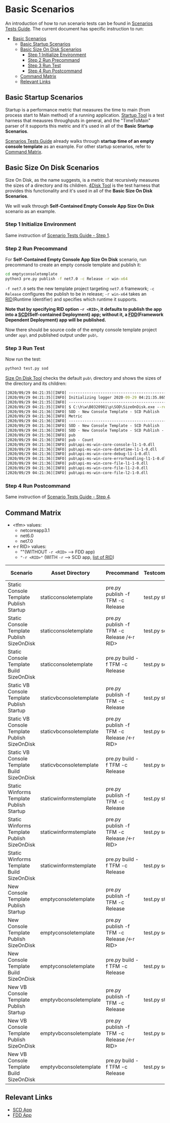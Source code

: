 # Basic Scenarios

An introduction of how to run scenario tests can be found in [Scenarios Tests Guide](./scenarios-workflow.md). The current document has specific instruction to run:

- [Basic Scenarios](#basic-scenarios)
  - [Basic Startup Scenarios](#basic-startup-scenarios)
  - [Basic Size On Disk Scenarios](#basic-size-on-disk-scenarios)
    - [Step 1 Initialize Environment](#step-1-initialize-environment)
    - [Step 2 Run Precommand](#step-2-run-precommand)
    - [Step 3 Run Test](#step-3-run-test)
    - [Step 4 Run Postcommand](#step-4-run-postcommand)
  - [Command Matrix](#command-matrix)
  - [Relevant Links](#relevant-links)

## Basic Startup Scenarios

Startup is a performance metric that measures the time to main (from process start to Main method) of a running application. [Startup Tool](https://github.com/dotnet/performance/tree/main/src/tools/ScenarioMeasurement/Startup) is a test harness that meausres throughputs in general, and the "TimeToMain" parser of it supports this metric and it's used in all of the **Basic Startup Scenarios**.

[Scenarios Tests Guide](./scenarios-workflow.md) already walks through **startup time of an empty console template** as an example. For other startup scenarios, refer to [Command Matrix](#command-matrix).

## Basic Size On Disk Scenarios

Size On Disk, as the name suggests, is a metric that recursively measures the sizes of a directory and its children. [4Disk Tool](https://github.com/dotnet/performance/tree/main/src/tools/ScenarioMeasurement/4Disk) is the test harness that provides this functionality and it's used in all of the **Basic Size On Disk Scenarios**.

We will walk through **Self-Contained Empty Console App Size On Disk** scenario as an example.

### Step 1 Initialize Environment

Same instruction of [Scenario Tests Guide - Step 1](./scenarios-workflow.md#step-1-initialize-environment).

### Step 2 Run Precommand

For **Self-Contained Empty Console App Size On Disk** scenario, run precommand to create an empty console template and publish it:

```cmd
cd emptyconsoletemplate
python3 pre.py publish -f net7.0 -c Release -r win-x64
```

`-f net7.0` sets the new template project targeting `net7.0` framework; `-c Release` configures the publish to be in release; `-r win-x64` takes an [RID](https://docs.microsoft.com/en-us/dotnet/core/rid-catalog)(Runtime Identifier) and specifies which runtime it supports.

**Note that by specifying RID option `-r <RID>`, it defaults to publish the app into a [SCD](https://docs.microsoft.com/en-us/dotnet/core/deploying/#publish-self-contained)(Self-contained Deployment) app; without it, a [FDD](https://docs.microsoft.com/en-us/dotnet/core/deploying/#publish-framework-dependent)(Framework Dependent Deployment) app will be published.**

Now there should be source code of the empty console template project under `app\` and published output under `pub\`.

### Step 3 Run Test

Now run the test:

```cmd
python3 test.py sod
```

[Size On Disk Tool](https://github.com/dotnet/performance/tree/main/src/tools/ScenarioMeasurement/4Disk) checks the default `pub\` directory and shows the sizes of the directory and its children:

```cmd
[2020/09/29 04:21:35][INFO] ----------------------------------------------
[2020/09/29 04:21:35][INFO] Initializing logger 2020-09-29 04:21:35.865708
[2020/09/29 04:21:35][INFO] ----------------------------------------------
[2020/09/29 04:21:35][INFO] $ C:\h\w\B0320981\p\SOD\SizeOnDisk.exe --report-json-path traces\perf-lab-report.json --scenario-name "SOD - New Console Template - SCD Publish" --dirs pub
[2020/09/29 04:21:36][INFO] SOD - New Console Template - SCD Publish
[2020/09/29 04:21:36][INFO] Metric                                                    |Average            |Min                |Max
[2020/09/29 04:21:36][INFO] ----------------------------------------------------------|-------------------|-------------------|-------------------
[2020/09/29 04:21:36][INFO] SOD - New Console Template - SCD Publish                  |69010285.000 bytes |69010285.000 bytes |69010285.000 bytes
[2020/09/29 04:21:36][INFO] SOD - New Console Template - SCD Publish - Count          |225.000 count      |225.000 count      |225.000 count
[2020/09/29 04:21:36][INFO] pub                                                       |69010285.000 bytes |69010285.000 bytes |69010285.000 bytes
[2020/09/29 04:21:36][INFO] pub - Count                                               |225.000 count      |225.000 count      |225.000 count
[2020/09/29 04:21:36][INFO] pub\api-ms-win-core-console-l1-1-0.dll                    |19208.000 bytes    |19208.000 bytes    |19208.000 bytes
[2020/09/29 04:21:36][INFO] pub\api-ms-win-core-datetime-l1-1-0.dll                   |18696.000 bytes    |18696.000 bytes    |18696.000 bytes
[2020/09/29 04:21:36][INFO] pub\api-ms-win-core-debug-l1-1-0.dll                      |18696.000 bytes    |18696.000 bytes    |18696.000 bytes
[2020/09/29 04:21:36][INFO] pub\api-ms-win-core-errorhandling-l1-1-0.dll              |18696.000 bytes    |18696.000 bytes    |18696.000 bytes
[2020/09/29 04:21:36][INFO] pub\api-ms-win-core-file-l1-1-0.dll                       |22280.000 bytes    |22280.000 bytes    |22280.000 bytes
[2020/09/29 04:21:36][INFO] pub\api-ms-win-core-file-l1-2-0.dll                       |18696.000 bytes    |18696.000 bytes    |18696.000 bytes
[2020/09/29 04:21:36][INFO] pub\api-ms-win-core-file-l2-1-0.dll                       |18696.000 bytes    |18696.000 bytes    |18696.000 bytes34
```

### Step 4 Run Postcommand

Same instruction of [Scenario Tests Guide - Step 4](./scenarios-workflow.md#step-4-run-postcommand).

## Command Matrix

- \<tfm> values:
  - netcoreapp3.1
  - net6.0
  - net7.0
- \<-r RID> values:
  - ""(WITHOUT `-r <RID>` --> FDD app)
  - `"-r <RID>"` (WITH `-r` --> SCD app, [list of RID](https://docs.microsoft.com/en-us/dotnet/core/rid-catalog))

| Scenario                                      | Asset Directory         | Precommand                                    |  Testcommand    | Postcommand | Supported Framework                              | Supported Platform |
|-----------------------------------------------|-------------------------|-----------------------------------------------|-----------------|-------------|--------------------------------------------------|--------------------|
| Static Console Template Publish Startup       | staticconsoletemplate   | pre.py publish -f TFM -c Release           | test.py startup | post.py     | netcoreapp3.1;net6.0;net7.0 | Windows            |
| Static Console Template Publish SizeOnDisk    | staticconsoletemplate   | pre.py publish -f TFM -c Release /<-r RID> | test.py sod     | post.py     | netcoreapp3.1;net6.0;net7.0 | Windows;Linux      |
| Static Console Template Build SizeOnDisk      | staticconsoletemplate   | pre.py build -f TFM -c Release             | test.py sod     | post.py     | netcoreapp3.1;net6.0;net7.0 | Windows;Linux      |
| Static VB Console Template Publish Startup    | staticvbconsoletemplate | pre.py publish -f TFM -c Release           | test.py startup | post.py     | netcoreapp3.1;net6.0;net7.0 | Windows            |
| Static VB Console Template Publish SizeOnDisk | staticvbconsoletemplate | pre.py publish -f TFM -c Release /<-r RID> | test.py sod     | post.py     | netcoreapp3.1;net6.0;net7.0 | Windows;Linux      |
| Static VB Console Template Build SizeOnDisk   | staticvbconsoletemplate | pre.py build -f TFM -c Release             | test.py sod     | post.py     | netcoreapp3.1;net6.0;net7.0 | Windows;Linux      |
| Static Winforms Template Publish Startup      | staticwinformstemplate  | pre.py publish -f TFM -c Release           | test.py startup | post.py     | netcoreapp3.1        | Windows            |
| Static Winforms Template Publish SizeOnDisk   | staticwinformstemplate  | pre.py publish -f TFM -c Release /<-r RID> | test.py sod     | post.py     | netcoreapp3.1        | Windows;Linux      |
| Static Winforms Template Build SizeOnDisk     | staticwinformstemplate  | pre.py build -f TFM -c Release             | test.py sod     | post.py     | netcoreapp3.1        | Windows;Linux      |
| New Console Template Publish Startup          | emptyconsoletemplate    | pre.py publish -f TFM -c Release           | test.py startup | post.py     | netcoreapp3.1;net6.0;net7.0 | Windows            |
| New Console Template Publish SizeOnDisk       | emptyconsoletemplate    | pre.py publish -f TFM -c Release /<-r RID> | test.py sod     | post.py     | netcoreapp3.1;net6.0;net7.0 | Windows;Linux      |
| New Console Template Build SizeOnDisk         | emptyconsoletemplate    | pre.py build -f TFM -c Release             | test.py sod     | post.py     | netcoreapp3.1;net6.0;net7.0 | Windows;Linux      |
| New VB Console Template Publish Startup       | emptyvbconsoletemplate  | pre.py publish -f TFM -c Release           | test.py startup | post.py     | netcoreapp3.1;net6.0;net7.0 | Windows            |
| New VB Console Template Publish SizeOnDisk    | emptyvbconsoletemplate  | pre.py publish -f TFM -c Release /<-r RID> | test.py sod     | post.py     | netcoreapp3.1;net6.0;net7.0 | Windows;Linux      |
| New VB Console Template Build SizeOnDisk      | emptyvbconsoletemplate  | pre.py build -f TFM -c Release             | test.py sod     | post.py     | netcoreapp3.1;net6.0;net7.0 | Windows;Linux      |

## Relevant Links

- [SCD App](https://docs.microsoft.com/en-us/dotnet/core/deploying/#publish-self-contained)
- [FDD App](https://docs.microsoft.com/en-us/dotnet/core/deploying/#publish-framework-dependent)

